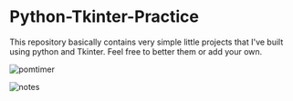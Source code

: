 # Python-Tkinter-Practice
This repository basically contains very simple little projects that I've built using python and Tkinter. Feel free to better them or add your own.


![pomtimer](https://user-images.githubusercontent.com/22178790/29849326-8fb569ac-8d15-11e7-801c-4c2f110b43dc.png)


![notes](https://user-images.githubusercontent.com/22178790/29849469-867f8bb4-8d16-11e7-978d-73c58dfed831.png)
